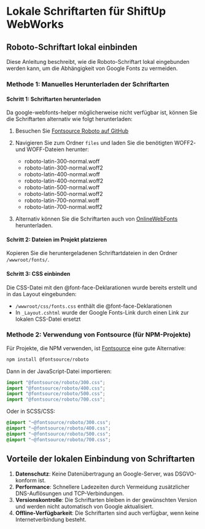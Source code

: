 # Lokale Schriftarten für ShiftUp WebWorks

## Roboto-Schriftart lokal einbinden

Diese Anleitung beschreibt, wie die Roboto-Schriftart lokal eingebunden werden kann, um die Abhängigkeit von Google Fonts zu vermeiden.

### Methode 1: Manuelles Herunterladen der Schriftarten

#### Schritt 1: Schriftarten herunterladen

Da google-webfonts-helper möglicherweise nicht verfügbar ist, können Sie die Schriftarten alternativ wie folgt herunterladen:

1. Besuchen Sie [Fontsource Roboto auf GitHub](https://github.com/fontsource/fontsource/tree/main/fonts/google/roboto)
2. Navigieren Sie zum Ordner `files` und laden Sie die benötigten WOFF2- und WOFF-Dateien herunter:
   - roboto-latin-300-normal.woff
   - roboto-latin-300-normal.woff2
   - roboto-latin-400-normal.woff
   - roboto-latin-400-normal.woff2
   - roboto-latin-500-normal.woff
   - roboto-latin-500-normal.woff2
   - roboto-latin-700-normal.woff
   - roboto-latin-700-normal.woff2

3. Alternativ können Sie die Schriftarten auch von [OnlineWebFonts](https://www.onlinewebfonts.com/download/0033a2fbc0329740fb86c1cfd134cb94) herunterladen.

#### Schritt 2: Dateien im Projekt platzieren

Kopieren Sie die heruntergeladenen Schriftartdateien in den Ordner `/wwwroot/fonts/`.

#### Schritt 3: CSS einbinden

Die CSS-Datei mit den @font-face-Deklarationen wurde bereits erstellt und in das Layout eingebunden:

- `/wwwroot/css/fonts.css` enthält die @font-face-Deklarationen
- In `_Layout.cshtml` wurde der Google Fonts-Link durch einen Link zur lokalen CSS-Datei ersetzt

### Methode 2: Verwendung von Fontsource (für NPM-Projekte)

Für Projekte, die NPM verwenden, ist [Fontsource](https://github.com/fontsource/fontsource) eine gute Alternative:

```bash
npm install @fontsource/roboto
```

Dann in der JavaScript-Datei importieren:

```javascript
import "@fontsource/roboto/300.css";
import "@fontsource/roboto/400.css";
import "@fontsource/roboto/500.css";
import "@fontsource/roboto/700.css";
```

Oder in SCSS/CSS:

```css
@import "~@fontsource/roboto/300.css";
@import "~@fontsource/roboto/400.css";
@import "~@fontsource/roboto/500.css";
@import "~@fontsource/roboto/700.css";
```

## Vorteile der lokalen Einbindung von Schriftarten

1. **Datenschutz**: Keine Datenübertragung an Google-Server, was DSGVO-konform ist.
2. **Performance**: Schnellere Ladezeiten durch Vermeidung zusätzlicher DNS-Auflösungen und TCP-Verbindungen.
3. **Versionskontrolle**: Die Schriftarten bleiben in der gewünschten Version und werden nicht automatisch von Google aktualisiert.
4. **Offline-Verfügbarkeit**: Die Schriftarten sind auch verfügbar, wenn keine Internetverbindung besteht.